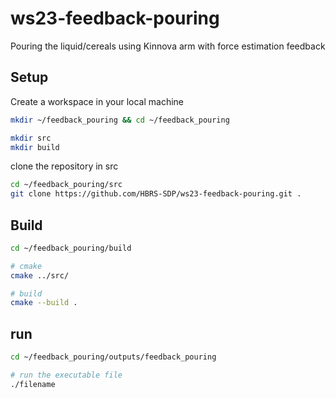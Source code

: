 # ws23-feedback-pouring
Pouring the liquid/cereals using Kinnova arm with force estimation feedback

## Setup
Create a workspace in your local machine

```bash
mkdir ~/feedback_pouring && cd ~/feedback_pouring

mkdir src
mkdir build
```

clone the repository in src 
```bash
cd ~/feedback_pouring/src
git clone https://github.com/HBRS-SDP/ws23-feedback-pouring.git .
```

## Build
```bash
cd ~/feedback_pouring/build

# cmake
cmake ../src/

# build
cmake --build .
```

## run
```bash
cd ~/feedback_pouring/outputs/feedback_pouring

# run the executable file
./filename
```
